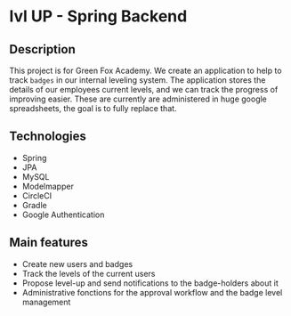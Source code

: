 # lvl UP - Spring Backend

## Description

This project is for Green Fox Academy.
We create an application to help to track `badges` in our internal leveling system. The application stores 
the details of our employees current levels, and we can track the progress of improving easier. 
These are currently are administered in huge google spreadsheets, the goal is to fully replace that.

## Technologies

 - Spring
 - JPA
 - MySQL
 - Modelmapper
 - CircleCI
 - Gradle
 - Google Authentication

## Main features

- Create new users and badges
- Track the levels of the current users
- Propose level-up and send notifications to the badge-holders about it
- Administrative fonctions for the approval workflow and the badge level management
